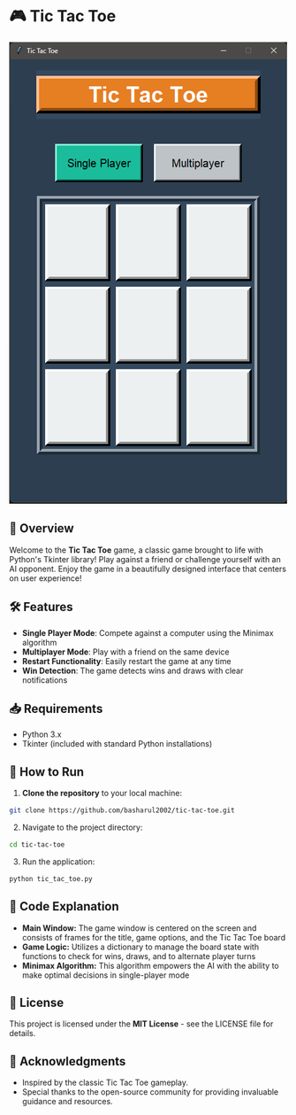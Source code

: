 # 🎮 Tic Tac Toe

![Tic Tac Toe Game](assets/screenshot.png) 

## 🌟 Overview

Welcome to the **Tic Tac Toe** game, a classic game brought to life with Python's Tkinter library! Play against a friend or challenge yourself with an AI opponent. Enjoy the game in a beautifully designed interface that centers on user experience!

## 🛠 Features

- **Single Player Mode**: Compete against a computer using the Minimax algorithm
- **Multiplayer Mode**: Play with a friend on the same device
- **Restart Functionality**: Easily restart the game at any time
- **Win Detection**: The game detects wins and draws with clear notifications
  
## 📥 Requirements
- Python 3.x
- Tkinter (included with standard Python installations)

## 🚀 How to Run

1. **Clone the repository** to your local machine:
```bash
git clone https://github.com/basharul2002/tic-tac-toe.git
```

2. Navigate to the project directory:
```bash
cd tic-tac-toe
```

3. Run the application:
```bash
python tic_tac_toe.py
```

## 📖 Code Explanation
- **Main Window:** The game window is centered on the screen and consists of frames for the title, game options, and the Tic Tac Toe board
- **Game Logic:** Utilizes a dictionary to manage the board state with functions to check for wins, draws, and to alternate player turns
- **Minimax Algorithm:** This algorithm empowers the AI with the ability to make optimal decisions in single-player mode


## 📄 License
This project is licensed under the **MIT License** - see the LICENSE file for details.

## 🙏 Acknowledgments
- Inspired by the classic Tic Tac Toe gameplay.
- Special thanks to the open-source community for providing invaluable guidance and resources.